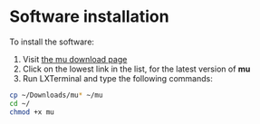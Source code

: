 # Software installation

To install the software:

1. Visit [the mu download page](http://ardublockly-builds.s3-website-us-west-2.amazonaws.com/?prefix=microbit/raspberry_pi/)
2. Click on the lowest link in the list, for the latest version of **mu**
3. Run LXTerminal and type the following commands:

```bash
cp ~/Downloads/mu* ~/mu
cd ~/
chmod +x mu
```
